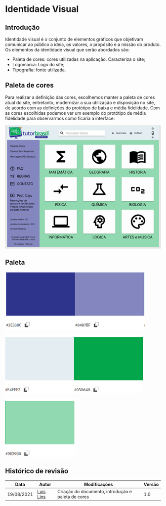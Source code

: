 # Identidade Visual

## Introdução

Identidade visual é o conjunto de elementos gráficos que objetivam comunicar ao público a ideia, os valores, o propósito e a missão do produto. Os elementos da identidade visual que serão abordados são:

- Paleta de cores: cores utilizadas na aplicação. Caracteriza o site;
- Logomarca: Logo do site;
- Tipografia: fonte utilizada.

## Paleta de cores

Para realizar a definição das cores, escolhemos manter a paleta de cores atual do site, entretanto, modernizar a sua utilização e disposição no site, de acordo com as definições do protótipo de baixa e média fidelidade. Com as cores escolhidas podemos ver um exemplo do protótipo de média fidelidade para observarmos como ficaria a interface:

![exemplo_paleta_aplicada](../assets/visual-identity/pallete_example.png)

## Paleta

![paleta_1](../assets/visual-identity/pallete_1.png)

![paleta_2](../assets/visual-identity/pallete_2.png)

![paleta_3](../assets/visual-identity/pallete_3.png)

## Histórico de revisão

| Data | Autor | Modificações | Versão |
| ---- | ----- | ------------ | ------ |
| 19/08/2021 | [Luís Lins](https://github.com/luisgaboardi) | Criação do documento, introdução e paleta de cores | 1.0 |